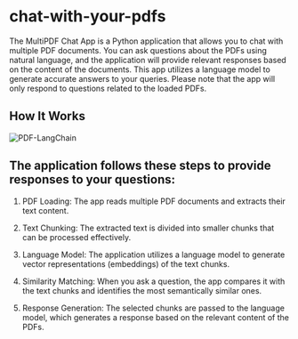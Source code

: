 # chat-with-your-pdfs

The MultiPDF Chat App is a Python application that allows you to chat with multiple PDF documents. You can ask questions about the PDFs using natural language, and the application will provide relevant responses based on the content of the documents. This app utilizes a language model to generate accurate answers to your queries. Please note that the app will only respond to questions related to the loaded PDFs.

## How It Works
![PDF-LangChain](https://github.com/Mohammed2311/chat-with-your-pdfs/assets/64024884/0ae8535d-da7f-4799-916e-b654767b069b)

## The application follows these steps to provide responses to your questions:

1. PDF Loading: The app reads multiple PDF documents and extracts their text content.

2. Text Chunking: The extracted text is divided into smaller chunks that can be processed effectively.

3. Language Model: The application utilizes a language model to generate vector representations (embeddings) of the text chunks.

4. Similarity Matching: When you ask a question, the app compares it with the text chunks and identifies the most semantically similar ones.

5. Response Generation: The selected chunks are passed to the language model, which generates a response based on the relevant content of the PDFs.
